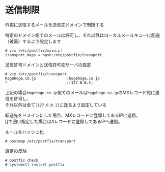 # 送信制限  
外部に送信するメールを送信先ドメインで制限する  

特定のドメイン宛てのメールは許可し、それ以外はローカルメールキューに配送（破棄）するよう設定します  

```
# vim /etc/postfix/main.cf
transport_maps = hash:/etc/postfix/transport
```


送信許可ドメインと送信許可先サーバの設定  

```
# vim /etc/postfix/transport
hogehoge.co.jp	            :hogehoge.co.jp
*                           :[127.0.0.1]
```

上記の場合`hogehoge.co.jp`宛てのメールは`hogehoge.co.jp`のMXレコード宛に送信を許可し、  
それ以外は全て`[127.0.0.1]`に送るよう設定している  

転送先をドメインにした場合、MXレコードに登録してあるIPに送信。  
[]で囲い指定した場合はAレコードに登録してあるIPへ送信。  

ルールをハッシュ化  

```
# postmap /etc/postfix/transport
```

設定の反映  

```
# postfix check
# systemctl restart postfix
```

